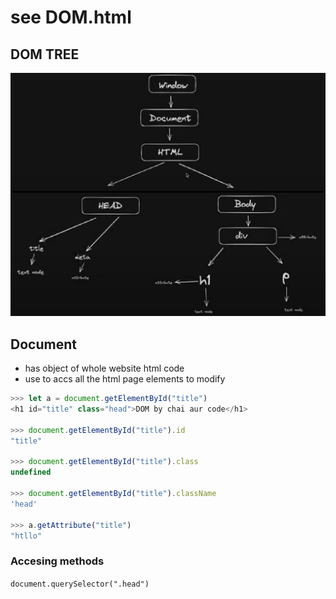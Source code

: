 # see DOM.html


## DOM TREE
![](01_DOM_TREE.png)

## Document
- has object of whole website html code
- use to accs all the html page elements to modify

```js
>>> let a = document.getElementById("title")
<h1 id="title" class="head">DOM by chai aur code</h1>

>>> document.getElementById("title").id
"title"

>>> document.getElementById("title").class
undefined

>>> document.getElementById("title").className
'head'

>>> a.getAttribute("title")
"htllo"
```
### Accesing methods

`document.querySelector(".head")`

